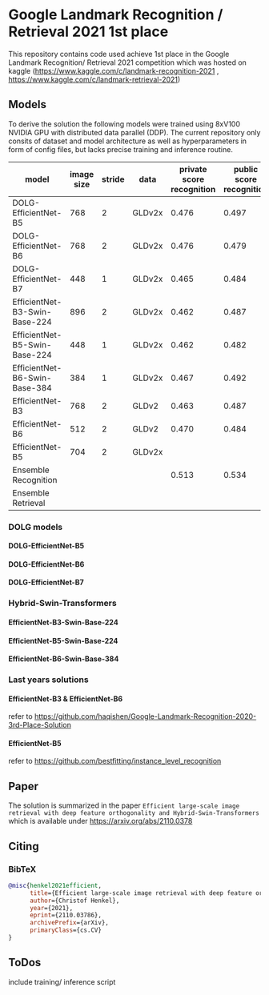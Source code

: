 # Google Landmark Recognition / Retrieval 2021 1st place

This repository contains code used achieve 1st place in the Google Landmark Recognition/ Retrieval 2021 competition which was hosted on kaggle (https://www.kaggle.com/c/landmark-recognition-2021 , https://www.kaggle.com/c/landmark-retrieval-2021)


## Models

To derive the solution the following models were trained using 8xV100 NVIDIA GPU with distributed data parallel (DDP). The current repository only consits of dataset and model architecture as well as hyperparameters in form of config files, but lacks precise training and inference routine. 

| model                         | image size | stride | data   | private score recognition | public score recognition | private score retrieval | public score retrieval |
|-------------------------------|------------|--------|--------|---------------------------|--------------------------|-------------------------|------------------------|
| DOLG-EfficientNet-B5          | 768        | 2      | GLDv2x | 0.476                     | 0.497                    | 0.478                   | 0.464                  |
| DOLG-EfficientNet-B6          | 768        | 2      | GLDv2x | 0.476                     | 0.479                    | 0.474                   | 0.454                  |
| DOLG-EfficientNet-B7          | 448        | 1      | GLDv2x | 0.465                     | 0.484                    | 0.470                   | 0.458                  |
| EfficientNet-B3-Swin-Base-224 | 896        | 2      | GLDv2x | 0.462                     | 0.487                    | 0.481                   | 0.454                  |
| EfficientNet-B5-Swin-Base-224 | 448        | 1      | GLDv2x | 0.462                     | 0.482                    | 0.476                   | 0.443                  |
| EfficientNet-B6-Swin-Base-384 | 384        | 1      | GLDv2x | 0.467                     | 0.492                    | 0.487                   | 0.462                  |
| EfficientNet-B3               | 768        | 2      | GLDv2  | 0.463                     | 0.487                    |                         |                        |
| EfficientNet-B6               | 512        | 2      | GLDv2  | 0.470                     | 0.484                    | 0.454                   | 0.441                  |
| EfficientNet-B5               | 704        | 2      | GLDv2x |                           |                          | 0.459                   | 0.428                  |
| Ensemble Recognition          |            |        |        | 0.513                     | 0.534                    |                         |                        |
| Ensemble Retrieval            |            |        |        |                           |                          | 0.537                   | 0.518                  |


### DOLG models

#### DOLG-EfficientNet-B5
#### DOLG-EfficientNet-B6
#### DOLG-EfficientNet-B7

### Hybrid-Swin-Transformers
#### EfficientNet-B3-Swin-Base-224
#### EfficientNet-B5-Swin-Base-224
#### EfficientNet-B6-Swin-Base-384

### Last years solutions
#### EfficientNet-B3 & EfficientNet-B6
refer to https://github.com/haqishen/Google-Landmark-Recognition-2020-3rd-Place-Solution

#### EfficientNet-B5
refer to https://github.com/bestfitting/instance_level_recognition


## Paper

The solution is summarized in the paper `Efficient large-scale image retrieval with deep feature orthogonality and Hybrid-Swin-Transformers` which is available under https://arxiv.org/abs/2110.0378

## Citing

### BibTeX

```bibtex
@misc{henkel2021efficient,
      title={Efficient large-scale image retrieval with deep feature orthogonality and Hybrid-Swin-Transformers}, 
      author={Christof Henkel},
      year={2021},
      eprint={2110.03786},
      archivePrefix={arXiv},
      primaryClass={cs.CV}
}
```

## ToDos

include training/ inference script
